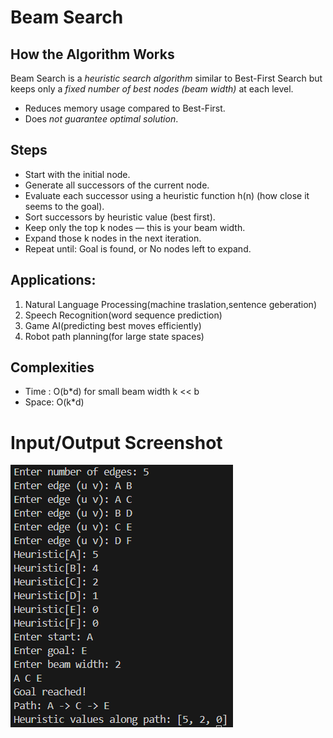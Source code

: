 # Beam Search

## How the Algorithm Works
Beam Search is a *heuristic search algorithm* similar to Best-First Search but keeps only a *fixed number of best nodes (beam width)* at each level.  
- Reduces memory usage compared to Best-First.  
- Does *not guarantee optimal solution*.

## Steps
- Start with the initial node.
- Generate all successors of the current node.
- Evaluate each successor using a heuristic function h(n) (how close it seems to the goal).
- Sort successors by heuristic value (best first).
- Keep only the top k nodes — this is your beam width.
- Expand those k nodes in the next iteration.
- Repeat until:
   Goal is found, or
   No nodes left to expand.

## Applications:
1. Natural Language Processing(machine traslation,sentence geberation)
2. Speech Recognition(word sequence prediction)
3. Game AI(predicting best moves efficiently)
4. Robot path planning(for large state spaces)

## Complexities
- Time : O(b*d) for small beam width k << b 
- Space:  O(k*d) 

# Input/Output Screenshot
![ Input_Output_Screenshot](screenshot.png)
